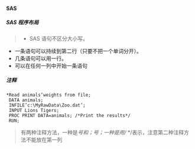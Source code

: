 #### SAS
##### SAS  程序布局
> * SAS 语句不区分大小写。  
* 一条语句可以持续到第二行（只要不把一个单词分开）。  
* 几条语句可以用一行。  
* 可以在任何一列中开始一条语句

##### 注释
    *Read animals’weights from file;
     DATA animals;
     INFILE’c:\MyRawData\Zoo.dat’;
     INPUT Lions Tigers;
     PROC PRINT DATA=animals; /*Print the results*/
     RUN;

> 有两种注释方法，一种是*号和；号；一种是用/* */表示，注意第二种注释方法不能放在第一列
